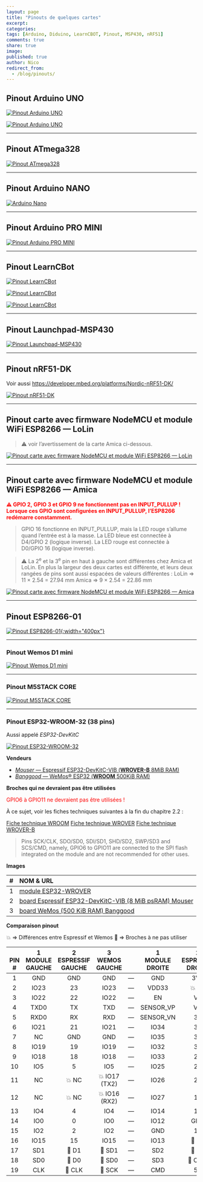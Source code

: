 ```yaml
---
layout: page
title: "Pinouts de quelques cartes"
excerpt:
categories:
tags: [Arduino, Diduino, LearnCBOT, Pinout, MSP430, nRF51]
comments: true
share: true
image:
published: true
author: Nico
redirect_from:
  - /blog/pinouts/
---
```


## Pinout Arduino UNO

[![Pinout Arduino UNO][1]][1]

[1]: /files/2015-05-28-pinouts/images/arduino_uno_pinout.png

[![Pinout Arduino UNO][2]][2]

[2]: /files/2015-05-28-pinouts/images/uno.png

---

## Pinout ATmega328

[![Pinout ATmega328][3]][3]

[3]: /files/2015-05-28-pinouts/images/atmega328.png

---

## Pinout Arduino NANO

[![Arduino Nano][4]][4]

[4]: /files/2015-05-28-pinouts/images/arduino_nano_pinout.png

---

## Pinout Arduino PRO MINI

[![Pinout Arduino PRO MINI][5]][5]

[5]: /files/2015-05-28-pinouts/images/arduino-pro-mini.png

---


## Pinout LearnCBot

[![Pinout LearnCBot][6]][6]

[6]: /files/2015-05-28-pinouts/images/LearnCbot2.jpg

[![Pinout LearnCBot][7]][7]

[7]: /files/2015-05-28-pinouts/images/LearnCbotMathias.jpg

[![Pinout LearnCBot][8]][8]

[8]: /files/2015-05-28-pinouts/images/xbotMathias.jpg

---

## Pinout Launchpad-MSP430

[![Pinout Launchpad-MSP430][9]][9]

[9]: /files/2015-05-28-pinouts/images/LaunchPadMSP430G2553-V1.5.jpg

---

## Pinout nRF51-DK

Voir aussi <a target="_blank" href="https://developer.mbed.org/platforms/Nordic-nRF51-DK/">https://developer.mbed.org/platforms/Nordic-nRF51-DK/</a>

[![Pinout nRF51-DK][10]][10]

[10]: /files/2015-05-28-pinouts/images/xnRF51-DK_Pinout_4.png

---

## Pinout carte avec firmware NodeMCU et module WiFi ESP8266 — LoLin

> ⚠ voir l’avertissement de la carte Amica ci-dessous.

[![Pinout carte avec firmware NodeMCU et module WiFi ESP8266 — LoLin][11]][11]

[11]: /files/2015-05-28-pinouts/images/NodeMCU_esp8266_lolin_pinout.jpg

---

## Pinout carte avec firmware NodeMCU et module WiFi ESP8266 — Amica

<span style="color:red; font-weight:bold;">⚠ GPIO 2, GPIO 3 et GPIO 9 ne fonctionnent pas en INPUT_PULLUP ! Lorsque ces GPIO sont configurées en INPUT_PULLUP, l’ESP8266 redémarre constamment.</span>

> GPIO 16 fonctionne en INPUT_PULLUP, mais la LED rouge s’allume quand l’entrée est à la masse.
> La LED bleue est connectée à D4/GPIO 2 (logique inverse).
> La LED rouge est connectée à D0/GPIO 16 (logique inverse).

> ⚠ La 2<sup>e</sup> et la 3<sup>e</sup> pin en haut à gauche sont différentes chez Amica et LoLin.
> En plus la largeur des deux cartes est différente, et leurs deux rangées de pins sont aussi espacées de valeurs différentes :
> LoLin ⇒ 11 × 2.54 = 27.94 mm
> Amica ⇒ 9 × 2.54 = 22.86 mm

[![Pinout carte avec firmware NodeMCU et module WiFi ESP8266 — Amica][12]][12]

[12]: /files/2015-05-28-pinouts/images/NodeMCU_esp8266_amica_pinout.png

---

## Pinout ESP8266-01

[![Pinout ESP8266-01][13]{:width="400px"}][13]

[13]: /files/2015-05-28-pinouts/images/esp8266-01_pinout.jpg

---

### Pinout Wemos D1 mini

[![Pinout Wemos D1 mini][14]][14]

[14]: /files/2015-05-28-pinouts/images/wemos-pinout.jpg

---

### Pinout M5STACK CORE

[![Pinout M5STACK CORE][15]][15]

[15]: /files/2015-05-28-pinouts/images/m5stack-info.jpg

---

### Pinout ESP32-WROOM-32 (38 pins)

Aussi appelé *ESP32-DevKitC*

[![Pinout ESP32-WROOM-32][16]][16]

[16]: /files/2015-05-28-pinouts/images/esp32-wroom-32-pinout.png

**Vendeurs**

- [*Mouser* — Espressif ESP32-DevKitC-VIB (**WROVER-B** 8MiB RAM)](https://www.mouser.ch/ProductDetail/Espressif-Systems/ESP32-DevKitC-VIB?qs=sGAEpiMZZMve4%2fbfQkoj%252bOPQQxxv5be9DpEa9draprU=)
- [*Banggood* — WeMos® ESP32 (**WROOM** 500KiB RAM)](http://bgd.onl/21)

**Broches qui ne devraient pas être utilisées**

<span style="color:red">GPIO6 à GPIO11 ne devraient pas être utilisées !</span>

À ce sujet, voir les fiches techniques suivantes à la fin du chapitre 2.2 :

[Fiche technique WROOM](https://www.espressif.com/sites/default/files/documentation/esp32-wroom-32_datasheet_en.pdf)
[Fiche technique WROVER](https://www.espressif.com/sites/default/files/documentation/esp32-wrover_datasheet_en.pdf)
[Fiche technique WROVER-B](https://www.espressif.com/sites/default/files/documentation/esp32-wrover-b_datasheet_en.pdf)

> Pins SCK/CLK, SDO/SD0, SDI/SD1, SHD/SD2, SWP/SD3 and SCS/CMD, namely, GPIO6 to GPIO11 are connected to the SPI flash integrated on the module and are not recommended for other uses.

**Images**

| #    | NOM & URL                                                                                                                                      |
| :--: | :--                                                                                                                                            |
| 1    | [module ESP32-WROVER](https://dl.espressif.com/dl/schematics/pictures/esp32-wrover.jpg)                                                        |
| 2    | [board Espressif ESP32-DevKitC-VIB (8 MiB psRAM) Mouser](https://www.mouser.ch/images/espressifsystems/hd/ESP32-DevKitC-VIB_1.jpg)             |
| 3    | [board WeMos (500 KiB RAM) Banggood](https://img.staticbg.com/images/oaupload/banggood/images/81/16/e815d266-5f40-4873-aa1c-bc570ce146c9.jpeg) |

**Comparaison pinout**

💥 ⇒ Différences entre Espressif et Wemos
🚫 ⇒ Broches à ne pas utiliser

| &nbsp;<br/>PIN<br/># | 1<br/>MODULE<br/>GAUCHE | 2<br/>ESPRESSIF<br/>GAUCHE | 3<br/>WEMOS<br/>GAUCHE |      | 1<br/>MODULE<br/>DROITE | 2<br/>ESPRESSIF<br/>DROITE | 3<br/>WEMOS<br/>DROITE |
| :--:                 | :--:                    | :--:                       | :--:                   | :--: | :--:                    | :--:                       | :--:                   |
| 1                    | GND                     | GND                        | GND                    | —    | GND                     | 3V3                        | 3V3                    |
| 2                    | IO23                    | 23                         | IO23                   | —    | VDD33                   | 💥 EN                       | 💥 RST                  |
| 3                    | IO22                    | 22                         | IO22                   | —    | EN                      | VP                         | SVP                    |
| 4                    | TXD0                    | TX                         | TXD                    | —    | SENSOR_VP               | VN                         | SVN                    |
| 5                    | RXD0                    | RX                         | RXD                    | —    | SENSOR_VN               | 34                         | IO34                   |
| 6                    | IO21                    | 21                         | IO21                   | —    | IO34                    | 35                         | IO35                   |
| 7                    | NC                      | GND                        | GND                    | —    | IO35                    | 32                         | IO32                   |
| 8                    | IO19                    | 19                         | IO19                   | —    | IO32                    | 33                         | IO33                   |
| 9                    | IO18                    | 18                         | IO18                   | —    | IO33                    | 25                         | IO25                   |
| 10                   | IO5                     | 5                          | IO5                    | —    | IO25                    | 26                         | IO26                   |
| 11                   | NC                      | 💥 NC                       | 💥  IO17 (TX2)          | —    | IO26                    | 27                         | IO27                   |
| 12                   | NC                      | 💥 NC                       | 💥  IO16 (RX2)          | —    | IO27                    | 14                         | IO14                   |
| 13                   | IO4                     | 4                          | IO4                    | —    | IO14                    | 12                         | IO12                   |
| 14                   | IO0                     | 0                          | IO0                    | —    | IO12                    | GND                        | GND                    |
| 15                   | IO2                     | 2                          | IO2                    | —    | GND                     | 13                         | IO13                   |
| 16                   | IO15                    | 15                         | IO15                   | —    | IO13                    | 🚫 D2                       | 🚫 SD2                  |
| 17                   | SD1                     | 🚫 D1                       | 🚫 SD1                  | —    | SD2                     | 🚫 D3                       | 🚫 SD3                  |
| 18                   | SD0                     | 🚫 D0                       | 🚫 SD0                  | —    | SD3                     | 🚫 CMD                      | 🚫 CMD                  |
| 19                   | CLK                     | 🚫 CLK                      | 🚫 SCK                  | —    | CMD                     | 5V                         | 5V                     |
